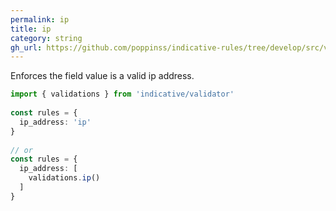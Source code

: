 ```yaml
---
permalink: ip
title: ip
category: string
gh_url: https://github.com/poppinss/indicative-rules/tree/develop/src/validations/string/ip.ts
---
```


Enforces the field value is a valid ip address.
 
```ts
import { validations } from 'indicative/validator'
 
const rules = {
  ip_address: 'ip'
}
 
// or
const rules = {
  ip_address: [
    validations.ip()
  ]
}
```